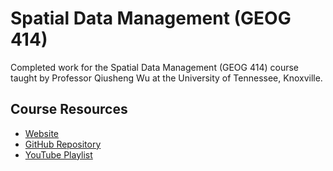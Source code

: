 # Spatial Data Management (GEOG 414)
Completed work for the Spatial Data Management (GEOG 414) course taught by Professor Qiusheng Wu at the University of Tennessee, Knoxville.

## Course Resources
- [Website](https://geog-414.gishub.org/index.html)
- [GitHub Repository](https://github.com/giswqs/geog-414)
- [YouTube Playlist](https://www.youtube.com/playlist?list=PLAxJ4-o7ZoPeXzIjOJx3vBF0ftKlcYH9J)
